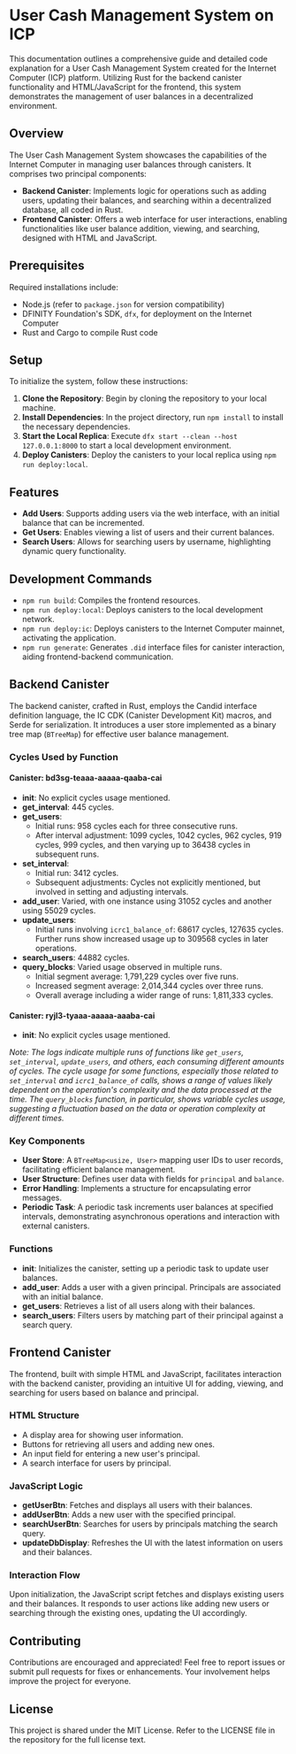 # User Cash Management System on ICP

This documentation outlines a comprehensive guide and detailed code explanation for a User Cash Management System created for the Internet Computer (ICP) platform. Utilizing Rust for the backend canister functionality and HTML/JavaScript for the frontend, this system demonstrates the management of user balances in a decentralized environment.

## Overview

The User Cash Management System showcases the capabilities of the Internet Computer in managing user balances through canisters. It comprises two principal components:

- **Backend Canister**: Implements logic for operations such as adding users, updating their balances, and searching within a decentralized database, all coded in Rust.
- **Frontend Canister**: Offers a web interface for user interactions, enabling functionalities like user balance addition, viewing, and searching, designed with HTML and JavaScript.

## Prerequisites

Required installations include:

- Node.js (refer to `package.json` for version compatibility)
- DFINITY Foundation's SDK, `dfx`, for deployment on the Internet Computer
- Rust and Cargo to compile Rust code

## Setup

To initialize the system, follow these instructions:

1. **Clone the Repository**: Begin by cloning the repository to your local machine.
2. **Install Dependencies**: In the project directory, run `npm install` to install the necessary dependencies.
3. **Start the Local Replica**: Execute `dfx start --clean --host 127.0.0.1:8000` to start a local development environment.
4. **Deploy Canisters**: Deploy the canisters to your local replica using `npm run deploy:local`.

## Features

- **Add Users**: Supports adding users via the web interface, with an initial balance that can be incremented.
- **Get Users**: Enables viewing a list of users and their current balances.
- **Search Users**: Allows for searching users by username, highlighting dynamic query functionality.

## Development Commands

- `npm run build`: Compiles the frontend resources.
- `npm run deploy:local`: Deploys canisters to the local development network.
- `npm run deploy:ic`: Deploys canisters to the Internet Computer mainnet, activating the application.
- `npm run generate`: Generates `.did` interface files for canister interaction, aiding frontend-backend communication.

## Backend Canister

The backend canister, crafted in Rust, employs the Candid interface definition language, the IC CDK (Canister Development Kit) macros, and Serde for serialization. It introduces a user store implemented as a binary tree map (`BTreeMap`) for effective user balance management.

### Cycles Used by Function

#### Canister: bd3sg-teaaa-aaaaa-qaaba-cai

- **init**: No explicit cycles usage mentioned.
- **get_interval**: 445 cycles.
- **get_users**:
  - Initial runs: 958 cycles each for three consecutive runs.
  - After interval adjustment: 1099 cycles, 1042 cycles, 962 cycles, 919 cycles, 999 cycles, and then varying up to 36438 cycles in subsequent runs.
- **set_interval**:
  - Initial run: 3412 cycles.
  - Subsequent adjustments: Cycles not explicitly mentioned, but involved in setting and adjusting intervals.
- **add_user**: Varied, with one instance using 31052 cycles and another using 55029 cycles.
- **update_users**:
  - Initial runs involving `icrc1_balance_of`: 68617 cycles, 127635 cycles. Further runs show increased usage up to 309568 cycles in later operations.
- **search_users**: 44882 cycles.
- **query_blocks**: Varied usage observed in multiple runs.
  - Initial segment average: 1,791,229 cycles over five runs.
  - Increased segment average: 2,014,344 cycles over three runs.
  - Overall average including a wider range of runs: 1,811,333 cycles.

#### Canister: ryjl3-tyaaa-aaaaa-aaaba-cai

- **init**: No explicit cycles usage mentioned.

_Note: The logs indicate multiple runs of functions like `get_users`, `set_interval`, `update_users`, and others, each consuming different amounts of cycles. The cycle usage for some functions, especially those related to `set_interval` and `icrc1_balance_of` calls, shows a range of values likely dependent on the operation's complexity and the data processed at the time. The `query_blocks` function, in particular, shows variable cycles usage, suggesting a fluctuation based on the data or operation complexity at different times._

### Key Components

- **User Store**: A `BTreeMap<usize, User>` mapping user IDs to user records, facilitating efficient balance management.
- **User Structure**: Defines user data with fields for `principal` and `balance`.
- **Error Handling**: Implements a structure for encapsulating error messages.
- **Periodic Task**: A periodic task increments user balances at specified intervals, demonstrating asynchronous operations and interaction with external canisters.

### Functions

- **init**: Initializes the canister, setting up a periodic task to update user balances.
- **add_user**: Adds a user with a given principal. Principals are associated with an initial balance.
- **get_users**: Retrieves a list of all users along with their balances.
- **search_users**: Filters users by matching part of their principal against a search query.

## Frontend Canister

The frontend, built with simple HTML and JavaScript, facilitates interaction with the backend canister, providing an intuitive UI for adding, viewing, and searching for users based on balance and principal.

### HTML Structure

- A display area for showing user information.
- Buttons for retrieving all users and adding new ones.
- An input field for entering a new user's principal.
- A search interface for users by principal.

### JavaScript Logic

- **getUserBtn**: Fetches and displays all users with their balances.
- **addUserBtn**: Adds a new user with the specified principal.
- **searchUserBtn**: Searches for users by principals matching the search query.
- **updateDbDisplay**: Refreshes the UI with the latest information on users and their balances.

### Interaction Flow

Upon initialization, the JavaScript script fetches and displays existing users and their balances. It responds to user actions like adding new users or searching through the existing ones, updating the UI accordingly.

## Contributing

Contributions are encouraged and appreciated! Feel free to report issues or submit pull requests for fixes or enhancements. Your involvement helps improve the project for everyone.

## License

This project is shared under the MIT License. Refer to the LICENSE file in the repository for the full license text.

